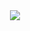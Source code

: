 <div align="center">
  <img src="https://github.com/DEFSAK/chiv-admin-gui/assets/70798673/20ec355c-22c0-4d34-8f15-bd040f960d6a" />
</div>
